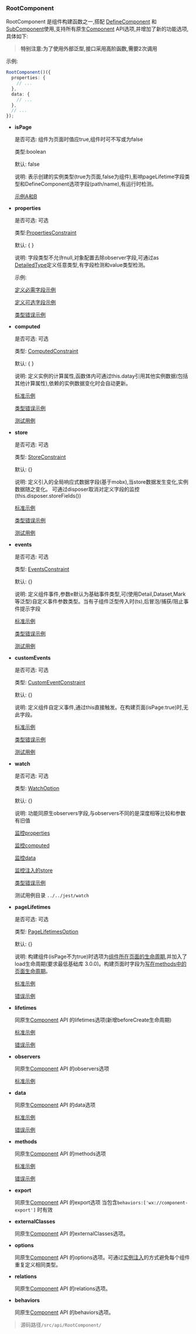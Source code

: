 ### RootComponent

RootComponent 是组件构建函数之一,搭配 [DefineComponent](./DefineComponent.md) 和 [SubComponent](./SubComponent.md)使用,支持所有原生[Component] API选项,并增加了新的功能选项,具体如下:

> **特别注意:为了使用外部泛型,接口采用高阶函数,需要2次调用**

示例:

```ts
RootComponent()({
  properties: {
    // ...
  },
  data: {
    // ...
  },
  // ...
});
```

- **isPage**

  是否可选: 组件为页面时值应true,组件时可不写或为false

  类型:boolean

  默认: false

  说明: 表示创建的实例类型(true为页面,false为组件),影响pageLifetime字段类型和DefineComponent选项字段(path/name),有运行时检测。

  [示例A和B](./DefineComponent.md)

- **properties**

  是否可选: 可选

  类型:[PropertiesConstraint](../../src/api/RootComponent/Properties/PropertiesConstraint.ts)

  默认: { }

  说明: 字段类型不允许null,对象配置去除observer字段,可通过as [DetailedType](../../src/types/DetailedType.ts)定义任意类型,有字段检测和value类型检测。

  示例:

  [定义必需字段示例](../../src/api/RootComponent/Properties/test/normalRequired.test.ts)

  [定义可选字段示例](../../src/api/RootComponent/Properties/test/normalOptional.test.ts)

  [类型错误示例](../../src/api/RootComponent/Properties/test/error.test.ts)

- **computed**

  是否可选: 可选

  类型: [ComputedConstraint](../../src/api/RootComponent/Computed/ComputedConstraint.ts)

  默认: { }

  说明: 定义实例的计算属性,函数体内可通过this.datay引用其他实例数据(包括其他计算属性),依赖的实例数据变化时会自动更新。

  [标准示例](../../src/api/RootComponent/Computed/test/normal.test.ts)

  [类型错误示例](../../src/api/RootComponent/Computed/test/error.test.ts)

  [测试用例](../../jest/computed/normal/normal.ts)

- **store**

  是否可选: 可选

  类型: [StoreConstraint](../../src/api/RootComponent/Store/StoreConstraint.ts)

  默认: {}

  说明: 定义引入的全局响应式数据字段(基于mobx),当store数据发生变化,实例数据随之变化。
  可通过disposer取消对定义字段的监控(this.disposer.storeFields())

  [标准示例](../../src/api/RootComponent/Store/test/normal.test.ts)

  [类型错误示例](../../src/api/RootComponent/Store/test/error.test.ts)

  [测试用例](../../jest/store/store.ts)

- **events**

  是否可选: 可选

  类型: [EventsConstraint](../../src/api/RootComponent/Events/EventsConstraint.ts)

  默认: {}

  说明: 定义组件事件,参数e默认为基础事件类型,可(使用Detail,Dataset,Mark等泛型)自定义事件参数类型。当有子组件泛型传入时(ts),后冒泡/捕获/阻止事件提示字段

  [标准示例](../../src/api/RootComponent/Events/test/normal.test.ts)

  [类型错误示例](../../src/api/RootComponent/Events/test/error.test.ts)

  [测试用例](../../jest/events/events.ts)

- **customEvents**

  是否可选: 可选

  类型: [CustomEventConstraint](../../src/api/RootComponent/CustomEvents/CustomEventConstraint.ts)

  默认: {}

  说明: 定义组件自定义事件,通过this直接触发。在构建页面(isPage:true)时,无此字段。

  [标准示例](../../src/api/RootComponent/CustomEvents/test/normal.test.ts)

  [类型错误示例](../../src/api/RootComponent/CustomEvents/test/error.test.ts)

  [测试用例](../../jest/customEvents/customEvents.ts)

- **watch**

  是否可选: 可选

  类型: [WatchOption](../../src/api/RootComponent/Watch/WatchOption.ts)

  默认: {}

  说明: 功能同原生observers字段,与observers不同的是深度相等比较和参数有旧值

  [监控properties](../../src/api/RootComponent/Watch/test/WatchProperties.test.ts)

  [监控computed](../../src/api/RootComponent/Watch/test/WatchComputed.test.ts)

  [监控data](../../src/api/RootComponent/Watch/test/WatchData.test.ts)

  [监控注入的store](../../src/api/RootComponent/Watch/test/WtachInject.test.ts)

  [类型错误示例](../../src/api/RootComponent/Watch/test/error.test.ts)

  测试用例目录 `../../jest/watch`

- **pageLifetimes**

  是否可选: 可选

  类型: [PageLifetimesOption](../../src/api/RootComponent/PageLifetimes/PageLifetimesOption.ts)

  默认: {}

  说明: 构建组件(isPage不为true)时选项为[组件所在页面的生命周期](https://developers.weixin.qq.com/miniprogram/dev/framework/custom-component/lifetimes.html#%E7%BB%84%E4%BB%B6%E6%89%80%E5%9C%A8%E9%A1%B5%E9%9D%A2%E7%9A%84%E7%94%9F%E5%91%BD%E5%91%A8%E6%9C%9F),并加入了load生命周期(要求最低基础库 3.0.0)。构建页面时字段为[写在methods中的页面生命周期](https://developers.weixin.qq.com/miniprogram/dev/framework/custom-component/component.html)。

  [标准示例](../../src/api/RootComponent/PageLifetimes/test/normal.test.ts)

  [错误示例](../../src/api/RootComponent/PageLifetimes/test/error.test.ts)

- **lifetimes**

  同原生[Component] API 的lifetimes选项(新增beforeCreate生命周期)

  [标准示例](../../src/api/RootComponent/Lifetimes/test/normal.test.ts)

  [错误示例](../../src/api/RootComponent/Lifetimes/test/error.test.ts)

- **observers**

  同原生[Component] API 的observers选项

  [标准示例](../../src/api/RootComponent/Observers/test/normal.test.ts)

- **data**

  同原生[Component] API 的data选项

  [标准示例](../../src/api/RootComponent/Data/test/normal.test.ts)

  [错误示例](../../src/api/RootComponent/Data/test/error.test.ts)

- **methods**

  同原生[Component] API 的methods选项

  [标准示例](../../src/api/RootComponent/Methods/test/mormal.test.ts)

  [错误示例](../../src/api/RootComponent/Methods/test/error.test.ts)

- **export**

  同原生[Component] API 的export选项 当包含`behaviors:['wx://component-export']` 时有效

- **externalClasses**

  同原生[Component] API 的externalClasses选项。

- **options**

  同原生[Component] API 的options选项。可通过[实例注入]()的方式避免每个组件重复定义相同类型。

- **relations**

  同原生[Component] API 的relations选项。

- **behaviors**

  同原生[Component] API 的behaviors选项。

> 源码路径`/src/api/RootComponent/`

[Component]: https://developers.weixin.qq.com/miniprogram/dev/reference/api/Component.html
